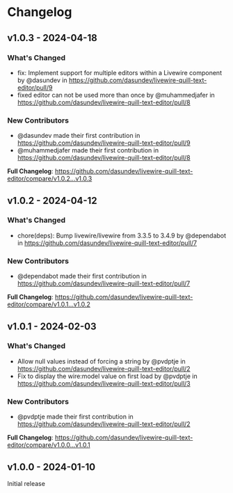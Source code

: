 # Changelog

## v1.0.3 - 2024-04-18

### What's Changed

* fix: Implement support for multiple editors within a Livewire component by @dasundev in https://github.com/dasundev/livewire-quill-text-editor/pull/9
* fixed editor can not be used more than once by @muhammedjafer in https://github.com/dasundev/livewire-quill-text-editor/pull/8

### New Contributors

* @dasundev made their first contribution in https://github.com/dasundev/livewire-quill-text-editor/pull/9
* @muhammedjafer made their first contribution in https://github.com/dasundev/livewire-quill-text-editor/pull/8

**Full Changelog**: https://github.com/dasundev/livewire-quill-text-editor/compare/v1.0.2...v1.0.3

## v1.0.2 - 2024-04-12

### What's Changed

* chore(deps): Bump livewire/livewire from 3.3.5 to 3.4.9 by @dependabot in https://github.com/dasundev/livewire-quill-text-editor/pull/7

### New Contributors

* @dependabot made their first contribution in https://github.com/dasundev/livewire-quill-text-editor/pull/7

**Full Changelog**: https://github.com/dasundev/livewire-quill-text-editor/compare/v1.0.1...v1.0.2

## v1.0.1 - 2024-02-03

### What's Changed

* Allow null values instead of forcing a string by @pvdptje in https://github.com/dasundev/livewire-quill-text-editor/pull/2
* Fix to display the wire:model value on first load by @pvdptje in https://github.com/dasundev/livewire-quill-text-editor/pull/3

### New Contributors

* @pvdptje made their first contribution in https://github.com/dasundev/livewire-quill-text-editor/pull/2

**Full Changelog**: https://github.com/dasundev/livewire-quill-text-editor/compare/v1.0.0...v1.0.1

## v1.0.0 - 2024-01-10

Initial release
